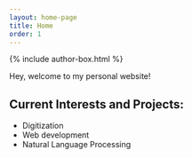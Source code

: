 ```yaml
---
layout: home-page
title: Home
order: 1
---
```

{% include author-box.html %}

Hey, welcome to my personal website!

## Current Interests and Projects:

- Digitization
- Web development
- Natural Language Processing

